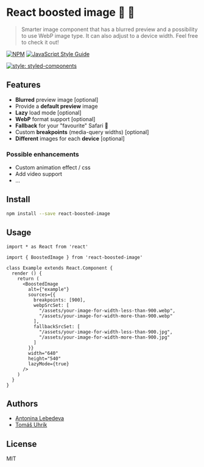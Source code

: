 # React boosted image :muscle: :sunrise_over_mountains:

> Smarter image component that has a blurred preview and a possibility to use WebP image type. It can also adjust to a device width. Feel free to check it out!


[![NPM](https://img.shields.io/npm/v/example_lib.svg)](https://www.npmjs.com/package/react-boosted-image) [![JavaScript Style Guide](https://img.shields.io/badge/code_style-standard-brightgreen.svg)](https://standardjs.com)

[![style: styled-components](https://img.shields.io/badge/style-%F0%9F%92%85%20styled--components-orange.svg?colorB=daa357&colorA=db748e)](https://github.com/styled-components/styled-components)

## Features

- **Blurred** preview image [optional]
- Provide a **default preview** image
- **Lazy** load mode [optional]
- **WebP** format support [optional]
- **Fallback** for your "favourite" Safari :shit:
- Custom **breakpoints** (media-query widths) [optional]
- **Different** images for each **device** [optional]


### Possible enhancements

- Custom animation effect / css
- Add video support
- ...


## Install

```bash
npm install --save react-boosted-image
```

## Usage

```tsx
import * as React from 'react'

import { BoostedImage } from 'react-boosted-image'

class Example extends React.Component {
  render () {
    return (
      <BoostedImage
        alt={"example"}
        sources={{
          breakpoints: [900],
          webpSrcSet: [
            "/assets/your-image-for-width-less-than-900.webp",
            "/assets/your-image-for-width-more-than-900.webp"
          ],
          fallbackSrcSet: [
            "/assets/your-image-for-width-less-than-900.jpg",
            "/assets/your-image-for-width-more-than-900.jpg"
          ]
        }}
        width="640"
        height="540"
        lazyMode={true}
      />
    )
  }
}
```

## Authors

- [Antonina Lebedeva](https://github.com/lebtonya)
- [Tomáš Uhrík](https://github.com/TomasUhrik)

## License

MIT
